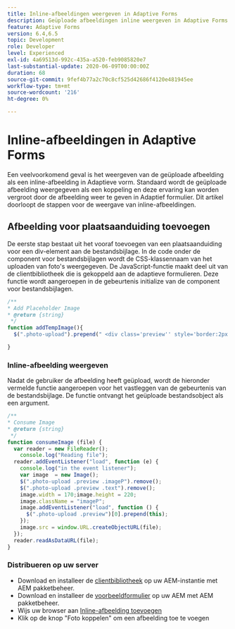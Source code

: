 ```yaml
---
title: Inline-afbeeldingen weergeven in Adaptive Forms
description: Geüploade afbeeldingen inline weergeven in Adaptive Forms
feature: Adaptive Forms
version: 6.4,6.5
topic: Development
role: Developer
level: Experienced
exl-id: 4a69513d-992c-435a-a520-feb9085820e7
last-substantial-update: 2020-06-09T00:00:00Z
duration: 68
source-git-commit: 9fef4b77a2c70c8cf525d42686f4120e481945ee
workflow-type: tm+mt
source-wordcount: '216'
ht-degree: 0%

---
```


# Inline-afbeeldingen in Adaptive Forms

Een veelvoorkomend geval is het weergeven van de geüploade afbeelding als een inline-afbeelding in Adaptieve vorm. Standaard wordt de geüploade afbeelding weergegeven als een koppeling en deze ervaring kan worden vergroot door de afbeelding weer te geven in Adaptief formulier. Dit artikel doorloopt de stappen voor de weergave van inline-afbeeldingen.

## Afbeelding voor plaatsaanduiding toevoegen

De eerste stap bestaat uit het vooraf toevoegen van een plaatsaanduiding voor een div-element aan de bestandsbijlage. In de code onder de component voor bestandsbijlagen wordt de CSS-klassennaam van het uploaden van foto&#39;s weergegeven. De JavaScript-functie maakt deel uit van de clientbibliotheek die is gekoppeld aan de adaptieve formulieren. Deze functie wordt aangeroepen in de gebeurtenis initialize van de component voor bestandsbijlagen.

```javascript
/**
* Add Placeholder Image
* @return {string} 
 */
function addTempImage(){
  $(".photo-upload").prepend(" <div class='preview'' style='border:2px solid;height:225px;width:175px;text-align:center'><br><br><div class='text'>3.5mm * 4.5mm<br>2Mb max<br>Min 600dpi</div></div><br>");

}
```

### Inline-afbeelding weergeven

Nadat de gebruiker de afbeelding heeft geüpload, wordt de hieronder vermelde functie aangeroepen voor het vastleggen van de gebeurtenis van de bestandsbijlage. De functie ontvangt het geüploade bestandsobject als een argument.

```javascript
/**
* Consume Image
* @return {string} 
 */
function consumeImage (file) {
  var reader = new FileReader();
    console.log("Reading file");
  reader.addEventListener("load", function (e) {
    console.log("in the event listener");
    var image  = new Image();
    $(".photo-upload .preview .imageP").remove();
    $(".photo-upload .preview .text").remove();
    image.width = 170;image.height = 220;
    image.className = "imageP";
    image.addEventListener("load", function () {
      $(".photo-upload .preview")[0].prepend(this);
    });
    image.src = window.URL.createObjectURL(file);
  });
  reader.readAsDataURL(file); 
}
```

### Distribueren op uw server

* Download en installeer de [clientbibliotheek](assets/inline-image-client-library.zip) op uw AEM-instantie met AEM pakketbeheer.
* Download en installeer de [voorbeeldformulier](assets/inline-image-af.zip) op uw AEM met AEM pakketbeheer.
* Wijs uw browser aan [Inline-afbeelding toevoegen](http://localhost:4502/content/dam/formsanddocuments/addinlineimage/jcr:content?wcmmode=disabled)
* Klik op de knop &quot;Foto koppelen&quot; om een afbeelding toe te voegen
